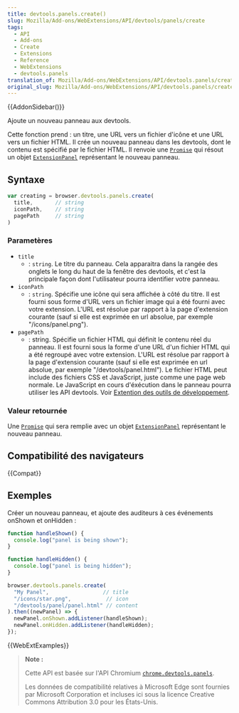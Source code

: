 ```yaml
---
title: devtools.panels.create()
slug: Mozilla/Add-ons/WebExtensions/API/devtools/panels/create
tags:
  - API
  - Add-ons
  - Create
  - Extensions
  - Reference
  - WebExtensions
  - devtools.panels
translation_of: Mozilla/Add-ons/WebExtensions/API/devtools.panels/create
original_slug: Mozilla/Add-ons/WebExtensions/API/devtools.panels/create
---
```


{{AddonSidebar()}}

Ajoute un nouveau panneau aux devtools.

Cette fonction prend : un titre, une URL vers un fichier d'icône et une URL vers un fichier HTML. Il crée un nouveau panneau dans les devtools, dont le contenu est spécifié par le fichier HTML. Il renvoie une [`Promise`](/fr/docs/Web/JavaScript/Reference/Objets_globaux/Promise) qui résout un objet [`ExtensionPanel`](/fr/Add-ons/WebExtensions/API/devtools.panels/ExtensionPanel) représentant le nouveau panneau.

## Syntaxe

```js
var creating = browser.devtools.panels.create(
  title,       // string
  iconPath,    // string
  pagePath     // string
)
```

### Parametères

- `title`
  - : `string`. Le titre du panneau. Cela apparaitra dans la rangée des onglets le long du haut de la fenêtre des devtools, et c'est la principale façon dont l'utilisateur pourra identifier votre panneau.
- `iconPath`
  - : `string`. Spécifie une icône qui sera affichée à côté du titre. Il est fourni sous forme d'URL vers un fichier image qui a été fourni avec votre extension. L'URL est résolue par rapport à la page d'extension courante (sauf si elle est exprimée en url absolue, par exemple "/icons/panel.png").
- `pagePath`
  - : string. Spécifie un fichier HTML qui définit le contenu réel du panneau. Il est fourni sous la forme d'une URL d'un fichier HTML qui a été regroupé avec votre extension. L'URL est résolue par rapport à la page d'extension courante (sauf si elle est exprimée en url absolue, par exemple "/devtools/panel.html"). Le fichier HTML peut include des fichiers CSS et JavaScript, juste comme une page web normale. Le JavaScript en cours d'éxécution dans le panneau pourra utiliser les API devtools. Voir [Extention des outils de développement](/fr/docs/Mozilla/Add-ons/WebExtensions/Extending_the_developer_tools).

### Valeur retournée

Une [`Promise`](/fr/docs/Web/JavaScript/Reference/Objets_globaux/Promise) qui sera remplie avec un objet [`ExtensionPanel`](/fr/Add-ons/WebExtensions/API/devtools.panels/ExtensionPanel) représentant le nouveau panneau.

## Compatibilité des navigateurs

{{Compat}}

## Exemples

Créer un nouveau panneau, et ajoute des auditeurs à ces événements onShown et onHidden :

```js
function handleShown() {
  console.log("panel is being shown");
}

function handleHidden() {
  console.log("panel is being hidden");
}

browser.devtools.panels.create(
  "My Panel",                 // title
  "/icons/star.png",           // icon
  "/devtools/panel/panel.html" // content
).then((newPanel) => {
  newPanel.onShown.addListener(handleShown);
  newPanel.onHidden.addListener(handleHidden);
});
```

{{WebExtExamples}}

> **Note :**
>
> Cette API est basée sur l'API Chromium [`chrome.devtools.panels`](https://developer.chrome.com/extensions/devtools_panels).
>
> Les données de compatibilité relatives à Microsoft Edge sont fournies par Microsoft Corporation et incluses ici sous la licence Creative Commons Attribution 3.0 pour les États-Unis.

<!--
// Copyright 2015 The Chromium Authors. All rights reserved.
//
// Redistribution and use in source and binary forms, with or without
// modification, are permitted provided that the following conditions are
// met:
//
//    * Redistributions of source code must retain the above copyright
// notice, this list of conditions and the following disclaimer.
//    * Redistributions in binary form must reproduce the above
// copyright notice, this list of conditions and the following disclaimer
// in the documentation and/or other materials provided with the
// distribution.
//    * Neither the name of Google Inc. nor the names of its
// contributors may be used to endorse or promote products derived from
// this software without specific prior written permission.
//
// THIS SOFTWARE IS PROVIDED BY THE COPYRIGHT HOLDERS AND CONTRIBUTORS
// "AS IS" AND ANY EXPRESS OR IMPLIED WARRANTIES, INCLUDING, BUT NOT
// LIMITED TO, THE IMPLIED WARRANTIES OF MERCHANTABILITY AND FITNESS FOR
// A PARTICULAR PURPOSE ARE DISCLAIMED. IN NO EVENT SHALL THE COPYRIGHT
// OWNER OR CONTRIBUTORS BE LIABLE FOR ANY DIRECT, INDIRECT, INCIDENTAL,
// SPECIAL, EXEMPLARY, OR CONSEQUENTIAL DAMAGES (INCLUDING, BUT NOT
// LIMITED TO, PROCUREMENT OF SUBSTITUTE GOODS OR SERVICES; LOSS OF USE,
// DATA, OR PROFITS; OR BUSINESS INTERRUPTION) HOWEVER CAUSED AND ON ANY
// THEORY OF LIABILITY, WHETHER IN CONTRACT, STRICT LIABILITY, OR TORT
// (INCLUDING NEGLIGENCE OR OTHERWISE) ARISING IN ANY WAY OUT OF THE USE
// OF THIS SOFTWARE, EVEN IF ADVISED OF THE POSSIBILITY OF SUCH DAMAGE.
-->
